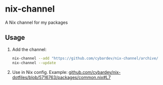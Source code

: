 # nix-channel

A Nix channel for my packages

## Usage

1. Add the channel:

    ```sh
    nix-channel --add "https://github.com/cybardev/nix-channel/archive/main.tar.gz" cypkgs
    nix-channel --update
    ```

2. Use in Nix config. Example: [github.com/cybardev/nix-dotfiles/blob/5716763/packages/common.nix#L7](<https://github.com/cybardev/nix-dotfiles/blob/571676319abbd5da3e81c750a7e7ef833e389115/packages/common.nix#L7>)
